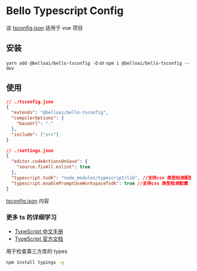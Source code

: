 # Bello Typescript Config

该 [tsconfig.json](./tsconfig.json) 适用于 vue 项目

## 安装

`yarn add @belloai/bello-tsconfig -D` or `npm i @belloai/bello-tsconfig --dev`

## 使用

```json
// ./tsconfig.json
{
  "extends": "@belloai/bello-tsconfig",
  "compilerOptions": {
    "baseUrl": "."
  },
  "include": ["src"]
}
```

```json
// ./settings.json
{
  "editor.codeActionsOnSave": {
    "source.fixAll.eslint": true
  },
  "typescript.tsdk": "node_modules/typescript/lib", //支持css 类型检测配置
  "typescript.enablePromptUseWorkspaceTsdk": true //支持css 类型检测配置
}
```

[tsconfig.json](./tsconfig.json) 内容

### 更多 ts 的详细学习

- [TypeScript 中文手册](https://typescript.bootcss.com/tsconfig-json.html)
- [TypeScript 官方文档](https://www.typescriptlang.org/docs/)

用于检查第三方库的 types

```bash
npm install typings -g
```
